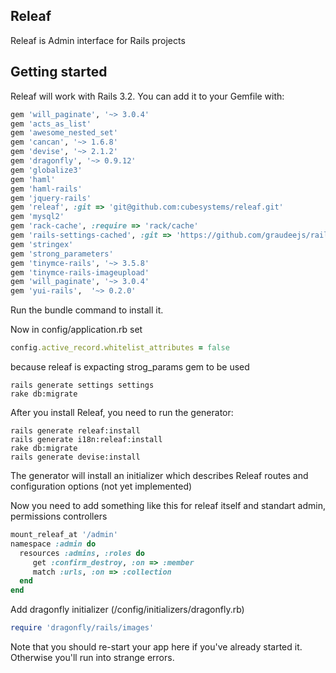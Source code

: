 ## Releaf

Releaf is Admin interface for Rails projects

## Getting started

Releaf will work with Rails 3.2.
You can add it to your Gemfile with:

```ruby
gem 'will_paginate', '~> 3.0.4'
gem 'acts_as_list'
gem 'awesome_nested_set'
gem 'cancan', '~> 1.6.8'
gem 'devise', '~> 2.1.2'
gem 'dragonfly', '~> 0.9.12'
gem 'globalize3'
gem 'haml'
gem 'haml-rails'
gem 'jquery-rails'
gem 'releaf', :git => 'git@github.com:cubesystems/releaf.git'
gem 'mysql2'
gem 'rack-cache', :require => 'rack/cache'
gem 'rails-settings-cached', :git => 'https://github.com/graudeejs/rails-settings-cached'
gem 'stringex'
gem 'strong_parameters'
gem 'tinymce-rails', '~> 3.5.8'
gem 'tinymce-rails-imageupload'
gem 'will_paginate', '~> 3.0.4'
gem 'yui-rails',  '~> 0.2.0'
```

Run the bundle command to install it.

Now in config/application.rb set

```ruby
config.active_record.whitelist_attributes = false
```

because releaf is expacting strog_params gem to be used

```console
rails generate settings settings
rake db:migrate
```

After you install Releaf, you need to run the generator:

```console
rails generate releaf:install
rails generate i18n:releaf:install
rake db:migrate
rails generate devise:install
```

The generator will install an initializer which describes Releaf routes and configuration options (not yet implemented)

Now you need to add something like this for releaf itself and standart admin,
permissions controllers

```ruby
mount_releaf_at '/admin'
namespace :admin do
  resources :admins, :roles do
     get :confirm_destroy, :on => :member
     match :urls, :on => :collection
  end
end
```

Add dragonfly initializer (/config/initializers/dragonfly.rb)

```ruby
require 'dragonfly/rails/images'
```

Note that you should re-start your app here if you've already started it. Otherwise you'll run into strange errors.

